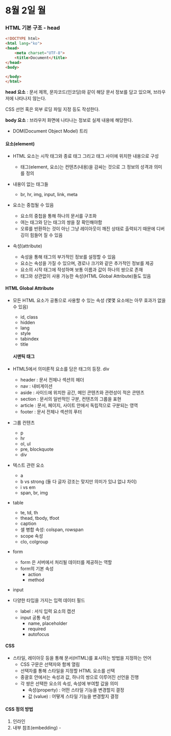 # 8월 2일 월

### HTML 기본 구조 - head

```html
<!DOCTYPE html>
<html lang="ko">
<head>
    <meta charset="UTF-8">
    <title>Document</title>
</head>
<body>
    
</body>
</html>
```

**head 요소** : 문서 제목, 문자코드(인코딩)와 같이 해당 문서 정보를 담고 있으며, 브라우저에 나타나지 않는다. 

CSS 선언 혹은 외부 로딩 파일 지정 등도 작성한다. 

**body 요소** : 브라우저 화면에 나타나는 정보로 실제 내용에 해당한다.

* DOM(Document Object Model) 트리

#### 요소(element)

* HTML 요소는 시작 태그와 종료 태그 그리고 태그 사이에 위치한 내용으로 구성
  * 태그(element, 요소)는 컨텐츠(내용)을 감싸는 것으로 그 정보의 성격과 의미를 정의
* 내용이 없는 태그들
  * br, hr, img, input, link, meta
* 요소는 중첩될 수 있음
  * 요소의 중첩을 통해 하나의 문서를 구조화
  * 여는 태그와 닫는 태그의 쌍을 잘 확인해야함
  * 오류를 반환하는 것이 아닌 그냥 레이아웃이 깨진 상태로 출력되기 때문에 디버깅이 힘들어 질 수 있음

* 속성(attribute)
  * 속성을 통해 태그의 부가적인 정보를 설정할 수 있음
  * 요소는 속성을 가질 수 있으며, 경로나 크기와 같은 추가적인 정보를 제공
  * 요소의 시작 태그에 작성하며 보통 이름과 값이 하나의 쌍으로 존재
  * 태그와 상관없이 사용 가능한 속성(HTML Global Attribute)들도 있음

#### HTML Global Attribute

* 모든 HTML 요소가 공통으로 사용할 수 있는 속성 (몇몇 요소에는 아무 효과가 없을 수 있음)

  * id, class
  * hidden
  * lang
  * style
  * tabindex
  * title

  #### 시맨틱 태그

* HTML5에서 의미론적 요소를 담은 태그의 등장. div

  * header : 문서 전체나 섹션의 헤더
  * nav : 내비게이션
  * aside : 사이드에 위치한 공간, 메인 콘텐츠와 관련성이 적은 콘텐츠
  * section : 문서의 일반적인 구분, 컨텐츠의 그룹을 표현
  * article : 문서, 페이지, 사이트 안에서 독립적으로 구분되는 영역
  * footer : 문서 전체나 섹션의 푸터

* 그룹 컨텐츠
  * p
  * hr
  * ol, ul
  * pre, blockquote
  * div
* 텍스트 관련 요소
  * a
  * b vs strong (둘 다 글자 강조는 맞지만 의미가 있냐 없냐 차이)
  * i vs em
  * span, br, img
* table
  * te, td, th
  * thead, tbody, tfoot
  * caption
  * 셀 병합 속성: colspan, rowspan
  * scope 속성
  * clo, colgroup
* form
  * form 은 서버에서 처리될 데이터를 제공하는 역할
  * form의 기본 속성
    * action
    * method
* input
* 다양한 타입을 가지는 입력 데이터 필드
  * label : 서식 입력 요소의 캡션
  * input 공통 속성
    * name, placeholder
    * required
    * autofocus

#### CSS

* 스타일, 레이아웃 등을 통해 문서(HTML)를 표시하는 방법을 지정하는 언어
  * CSS 구문은 선택자와 함께 열림
  * 선택자를 통해 스타일을 지정할 HTML 요소를 선택
  * 중괄호 안에서는 속성과 값, 하나의 쌍으로 이루어진 선언을 진행
  * 각 쌍은 선택한 요소의 속성, 속성에 부여할 값을 의미
    * 속성(property) : 어떤 스타일 기능을 변경할지 결정
    * 값 (value) : 어떻게 스타일 기능을 변경할지 결정

#### CSS 정의 방법

1. 인라인
2. 내부 참조(embedding) - <style>
3. 외부 참조(link file) - 분리된  CSS 파일

* 선택자 (selector)
* HTML 문서에서 특정한 요소를 선택하여 스타일링 하기 위해서는 반드시 선택자라는 개념이 필요하다.
* 기본 선택자
  * 전체 선택자, 요소 선택자
  * 클래스 선택자, 아이디 선택자, 속성 선택자
* 결합자
  * 자손 결합자, 자식 결합자
  * 일반 형제 결합자, 인접 형제 결합자

#### CSS  선택자 정리

* 요소 선택자
  * HTML 태그를 직접 선택
* 클래스(class) 선택자
  * 마침표(.)문자로 시작하며, 해당 클래스가 적용된 모든 항목을 선택
* 아이디(id) 선택자
  * '#' 문자로 시작하며, 해당 아이디가 적용된 모든 항목을 선택
  * 일반적으로 하나의 문서에 1번만 사용
  * 여러 번 사용해도 동작하지만, 단일 id를 사용하는 것을 권장

#### CSS 적용 우선순위

1. 중요도 `!important`
2. 우선 순위
   * 인라인 > id 선택자 > class 선택자 > 요소 선택자
3. 소스 순서

#### CSS 상속

* CSS는 상속을 통해 부모 요소의 속성을 자식에서 상속한다.
  * 속성(프로퍼티) 중에는 상속이 되는 것과 되지 않는 것들이 있다.'
  * 상속 되는 것 예시
    * text관련 요소(font, color) 등등
  * 상속 되지 않는 것 예시
    * box model 관련 요소(width, height, margin) 등등

